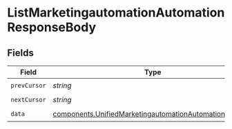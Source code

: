 # ListMarketingautomationAutomationResponseBody


## Fields

| Field                                                                                                                            | Type                                                                                                                             | Required                                                                                                                         | Description                                                                                                                      |
| -------------------------------------------------------------------------------------------------------------------------------- | -------------------------------------------------------------------------------------------------------------------------------- | -------------------------------------------------------------------------------------------------------------------------------- | -------------------------------------------------------------------------------------------------------------------------------- |
| `prevCursor`                                                                                                                     | *string*                                                                                                                         | :heavy_check_mark:                                                                                                               | N/A                                                                                                                              |
| `nextCursor`                                                                                                                     | *string*                                                                                                                         | :heavy_check_mark:                                                                                                               | N/A                                                                                                                              |
| `data`                                                                                                                           | [components.UnifiedMarketingautomationAutomationOutput](../../models/components/unifiedmarketingautomationautomationoutput.md)[] | :heavy_check_mark:                                                                                                               | N/A                                                                                                                              |